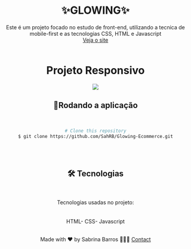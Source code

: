 <h1 align="center">✨GLOWING✨</h1>
<div align="center">
Este é um projeto focado no estudo de front-end, utilizando a tecnica de mobile-first e as tecnologias CSS, HTML e Javascript <br>
<a href="https://sahrb.github.io/Glowing-Ecommerce/">Veja o site</a>
</div>
<br/>
<h1 align="center">Projeto Responsivo</h1>
<div align="center">

  <img align="center" src="https://github.com/SahRB/Glowing-Ecommerce/assets/79469560/8a940d9c-9a96-455c-afa5-44b5dd84f7ae" />


  <h2 align="center">🎲Rodando a aplicação</h2>
<br/>

<p align="center">

```bash
# Clone this repository
$ git clone https://github.com/SahRB/Glowing-Ecommerce.git


```
</p>
<br/>
<br/>

<h2 align="center">🛠 Tecnologias</h2>
<br/>

<p align="center">Tecnologias usadas no projeto:<br/>
<br/> 
   

<br/>
HTML- CSS- Javascript
<br/>
<br/>

<p align="center">Made with ❤️ by Sabrina Barros 💁🏻‍♀️ <a href="https://www.linkedin.com/in/sabrina-barrosz/">Contact</a></p>

</div>
